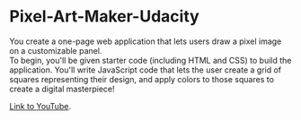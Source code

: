 # Pixel-Art-Maker-Udacity
You create a one-page web application that lets users draw a pixel image on a customizable panel.  
To begin, you'll be given starter code (including HTML and CSS) to build the application. You'll write JavaScript code that lets the user create a grid of squares representing their design, and apply colors to those squares to create a digital masterpiece!


<a target="_blank" href="https://github.com/mamineofficial/Pixel-Art-Maker-Udacity/blob/master/index.html">Link to YouTube</a>.

